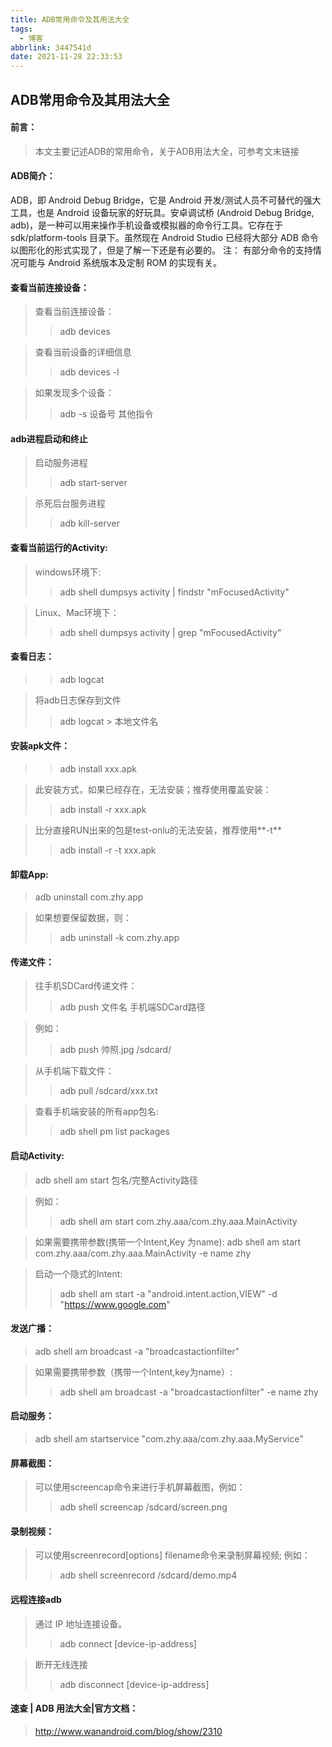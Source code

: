 ```yaml
---
title: ADB常用命令及其用法大全
tags:
  - 博客
abbrlink: 3447541d
date: 2021-11-28 22:33:53
---
```

## ADB常用命令及其用法大全
#### 前言：
> 本文主要记述ADB的常用命令，关于ADB用法大全，可参考文末链接

#### ADB简介：

ADB，即 Android Debug Bridge，它是 Android 开发/测试人员不可替代的强大工具，也是 Android 设备玩家的好玩具。安卓调试桥 (Android Debug Bridge, adb)，是一种可以用来操作手机设备或模拟器的命令行工具。它存在于 sdk/platform-tools 目录下。虽然现在 Android Studio 已经将大部分 ADB 命令以图形化的形式实现了，但是了解一下还是有必要的。
注： 有部分命令的支持情况可能与 Android 系统版本及定制 ROM 的实现有关。

#### 查看当前连接设备：
> 查看当前连接设备：
>
> > adb devices

> 查看当前设备的详细信息
>
> > adb devices -l

> 如果发现多个设备：
>
> > adb -s 设备号 其他指令

#### adb进程启动和终止
> 启动服务进程
>
> > adb start-server

> 杀死后台服务进程
>
> > adb kill-server

#### 查看当前运行的Activity:
> windows环境下:
>
> > adb shell dumpsys activity | findstr "mFocusedActivity"

> Linux、Mac环境下：
>
> > adb shell dumpsys activity | grep "mFocusedActivity"

#### 查看日志：
>> adb logcat

> 将adb日志保存到文件
>
> > adb logcat > 本地文件名

#### 安装apk文件：
>> adb install xxx.apk

> 此安装方式，如果已经存在，无法安装；推荐使用覆盖安装：
>
> > adb install -r xxx.apk

> 比分直接RUN出来的包是test-onlu的无法安装，推荐使用**-t**
>
> > adb install -r -t xxx.apk

#### 卸载App:
> adb uninstall com.zhy.app

> 如果想要保留数据，则：
>
> > adb uninstall -k com.zhy.app

#### 传递文件：
> 往手机SDCard传递文件：
>
> > adb push 文件名 手机端SDCard路径

> 例如：
>
> > adb push 帅照.jpg /sdcard/

> 从手机端下载文件：
>
> > adb pull /sdcard/xxx.txt

> 查看手机端安装的所有app包名:
>
> > adb shell pm list packages

#### 启动Activity:
> adb shell am start 包名/完整Activity路径

> 例如：
>
> > adb shell am start com.zhy.aaa/com.zhy.aaa.MainActivity

> 如果需要携带参数(携带一个Intent,Key 为name):
adb shell am start com.zhy.aaa/com.zhy.aaa.MainActivity -e name zhy

> 启动一个隐式的Intent:
>
> > adb shell am start -a "android.intent.action,VIEW" -d "https://www.google.com"

#### 发送广播：
> adb shell am broadcast -a "broadcastactionfilter"

> 如果需要携带参数（携带一个Intent,key为name）:
>
> > adb shell am broadcast -a "broadcastactionfilter" -e name zhy

#### 启动服务：
> adb shell am startservice "com.zhy.aaa/com.zhy.aaa.MyService"

#### 屏幕截图：
> 可以使用screencap命令来进行手机屏幕截图，例如：
>
> > adb shell screencap /sdcard/screen.png

#### 录制视频：
> 可以使用screenrecord[options] filename命令来录制屏幕视频;
> 例如：
>
> > adb shell screenrecord /sdcard/demo.mp4

#### 远程连接adb
> 通过 IP 地址连接设备。
>
> > adb connect [device-ip-address]

> 断开无线连接
>
> > adb disconnect [device-ip-address]



#### 速查 | ADB 用法大全|官方文档：
> http://www.wanandroid.com/blog/show/2310